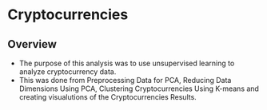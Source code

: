 # Cryptocurrencies
## Overview
* The purpose of this analysis was to use unsupervised learning to analyze cryptocurrency data. 
* This was done from Preprocessing Data for PCA, Reducing Data Dimensions Using PCA, Clustering Cryptocurrencies Using K-means and creating visualutions of the Cryptocurrencies Results.

